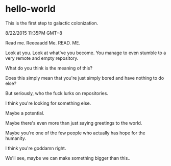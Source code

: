 # hello-world
This is the first step to galactic colonization.

8/22/2015 11:35PM GMT+8

Read me. Reeeaadd Me. READ. ME.

Look at you. Look at what've you become. You manage to even stumble to a very remote and empty repository.

What do you think is the meaning of this?

Does this simply mean that you're just simply bored and have nothing to do else?

But seriously, who the fuck lurks on repositories.

I think you're looking for something else.

Maybe a potential.

Maybe there's even more than just saying greetings to the world.

Maybe you're one of the few people who actually has hope for the humanity.

I think you're goddamn right.

We'll see, maybe we can make something bigger than this..
